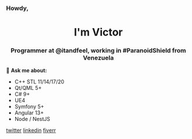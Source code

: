 ### Howdy,

<h1 align="center">I'm Victor</h1>
<h3 align="center">Programmer at @itandfeel, working in #ParanoidShield from Venezuela</h3>

💬 **Ask me about:**
- C++ STL 11/14/17/20
- Qt/QML 5+
- C# 9+
- UE4
- Symfony 5+
- Angular 13+
- Node / NestJS

[twitter](https://twitter.com/hallo_w3lt)
[linkedin](https://linkedin.com/in/develop3r)
[fiverr](https://www.fiverr.com/itandfeel)
